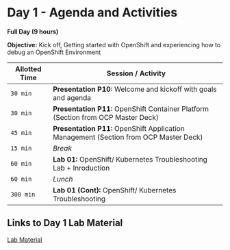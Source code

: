 # Day 1 - Agenda and Activities

**Full Day (9 hours)**

**Objective:** Kick off, Getting started with OpenShift and experiencing how to debug an OpenShift Environment


Allotted Time | Session / Activity 
-------|-------------------
`30 min` | **Presentation P10:**  Welcome and kickoff with goals and agenda
`30 min` | **Presentation P11:**  OpenShift Container Platform (Section from OCP Master Deck)
`45 min` | **Presentation P11:** OpenShift Application Management (Section from OCP Master Deck)
`15 min` | *Break*
`60 min` | **Lab 01:** OpenShift/ Kubernetes Troubleshooting Lab + Inroduction
`60 min` | *Lunch*
`300 min`| **Lab 01 (Cont):** OpenShift/ Kubernetes Troubleshooting

## **Links to Day 1 Lab Material**
[Lab Material](https://ibm.box.com/s/m8jtz9xi7akreg7c4y88kxtexgt2t9rm)
